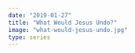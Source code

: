 ```yaml
---
date: "2019-01-27"
title: "What Would Jesus Undo?"
image: "what-would-jesus-undo.jpg"
type: series
---
```


